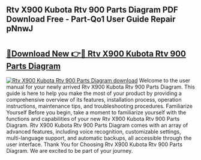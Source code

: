 ## Rtv X900 Kubota Rtv 900 Parts Diagram PDF Download Free - Part-Qo1 User Guide Repair pNnwJ

# <h2><a href="http://dfmbs2i.blite.top/?on=Rtv+X900+Kubota+Rtv+900+Parts+Diagram">🔗Download New 👉🔴 Rtv X900 Kubota Rtv 900 Parts Diagram</a></h2>

[![Rtv X900 Kubota Rtv 900 Parts Diagram download](https://i.imgur.com/lujVjoI.png)](http://dfmbs2i.blite.top/?on=Rtv+X900+Kubota+Rtv+900+Parts+Diagram)
Welcome to the user manual for your newly arrived Rtv X900 Kubota Rtv 900 Parts Diagram. This guide is here to help you make the most of your product by providing a comprehensive overview of its features, installation process, operation instructions, maintenance tips, and troubleshooting procedures. Familiarize Yourself Before you begin, take a moment to familiarize yourself with the functions and capabilities of your new Rtv X900 Kubota Rtv 900 Parts Diagram. Rtv X900 Kubota Rtv 900 Parts Diagram comes with an array of advanced features, including voice recognition, customizable settings, multi-language support, and automatic backups, all accessible through the user interface. Thank You for Choosing Rtv X900 Kubota Rtv 900 Parts Diagram. We are excited to be part of your journey.

